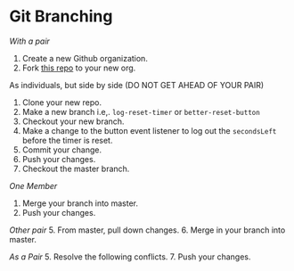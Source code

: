 # Git Branching

*With a pair*

1. Create a new Github organization.
2. Fork [this repo](https://github.com/tiy-dc-wdcp-jun-17/git_branching) to your new org.

As individuals, but side by side (DO NOT GET AHEAD OF YOUR PAIR)

1. Clone your new repo.
2. Make a new branch i.e,. `log-reset-timer` or `better-reset-button`
2. Checkout your new branch.
2. Make a change to the button event listener to log out the `secondsLeft` before the timer is reset.
3. Commit your change.
4. Push your changes.
4. Checkout the master branch.

*One Member*
1. Merge your branch into master.
2. Push your changes.

*Other pair*
5. From master, pull down changes.
6. Merge in your branch into master.

*As a Pair*
5. Resolve the following conflicts.
7. Push your changes.
